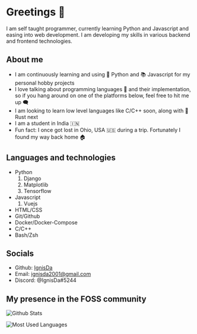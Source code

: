 # Greetings 👋

I am self taught programmer, currently learning Python and Javascript and
easing into web development. I am developing my skills in various backend and
frontend technologies.

## About me

- I am continuously learning and using :snake: Python and :books: Javascript for my personal
  hobby projects
- I love talking about programming languages :large_orange_diamond: and their implementation, so if
  you hang around on one of the platforms below, feel free to hit me up :left_speech_bubble:
- I am looking to learn low level languages like C/C++ soon, along with :crab: Rust
  next
- I am a student in India :india:
- Fun fact: I once got lost in Ohio, USA :us: during a trip. Fortunately I found my
  way back home :house:

## Languages and technologies

- Python
  1. Django
  2. Matplotlib
  3. Tensorflow
- Javascript
  1. Vuejs
- HTML/CSS
- Git/Github
- Docker/Docker-Compose
- C/C++
- Bash/Zsh

## Socials

- Github: [IgnisDa](https://github.com/IgnisDa/)
- Email: ignisda2001@gmail.com
- Discord: @IgnisDa#5244

## My presence in the FOSS community

![Github Stats](https://github-readme-stats.vercel.app/api?username=IgnisDa&count_private=true&theme=dark)

![Most Used Languages](https://github-readme-stats.vercel.app/api/top-langs/?username=IgnisDa&theme=dark)
